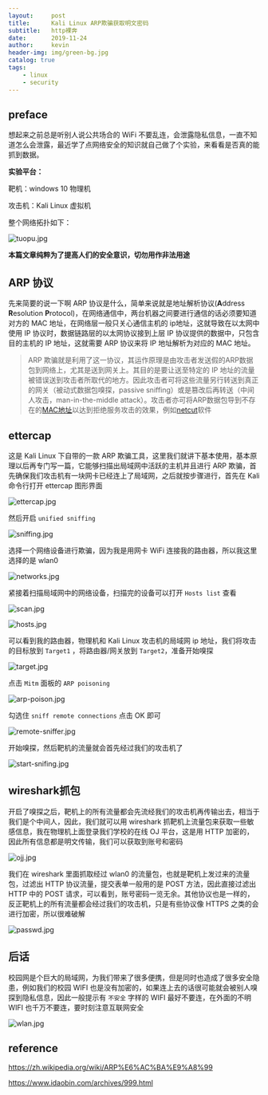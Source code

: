 ```yaml
---
layout:     post
title:      Kali Linux ARP欺骗获取明文密码
subtitle:   http裸奔
date:       2019-11-24
author:     kevin
header-img: img/green-bg.jpg
catalog: true
tags:
    - linux
    - security
---
```




## preface



想起来之前总是听别人说公共场合的 WiFi 不要乱连，会泄露隐私信息，一直不知道怎么会泄露，最近学了点网络安全的知识就自己做了个实验，来看看是否真的能抓到数据。



**实验平台：**

靶机：windows 10 物理机

攻击机：Kali Linux 虚拟机



整个网络拓扑如下：

![tuopu.jpg](https://i.loli.net/2019/11/28/tQxdVec5sBfuT34.jpg)

**本篇文章纯粹为了提高人们的安全意识，切勿用作非法用途**



## ARP 协议



先来简要的说一下啊 ARP 协议是什么，简单来说就是地址解析协议(**A**ddress **R**esolution **P**rotocol)，在网络通信中，两台机器之间要进行通信的话必须要知道对方的 MAC 地址，在网络层一般只关心通信主机的 ip地址，这就导致在以太网中使用 IP 协议时，数据链路层的以太网协议接到上层 IP 协议提供的数据中，只包含目的主机的 IP 地址，这就需要 ARP 协议来将 IP 地址解析为对应的 MAC 地址。



>  ARP 欺骗就是利用了这一协议，其运作原理是由攻击者发送假的ARP数据包到网络上，尤其是送到网关上。其目的是要让送至特定的 IP 地址的流量被错误送到攻击者所取代的地方。因此攻击者可将这些流量另行转送到真正的网关（被动式数据包嗅探，passive sniffing）或是篡改后再转送（中间人攻击，man-in-the-middle attack）。攻击者亦可将ARP数据包导到不存在的[MAC地址](https://zh.wikipedia.org/wiki/MAC位址)以达到拒绝服务攻击的效果，例如[netcut](https://zh.wikipedia.org/w/index.php?title=Netcut&action=edit&redlink=1)软件



## ettercap



这是 Kali Linux 下自带的一款 ARP 欺骗工具，这里我们就讲下基本使用，基本原理以后再专门写一篇，它能够扫描出局域网中活跃的主机并且进行 ARP 欺骗，首先确保我们攻击机有一块网卡已经连上了局域网，之后就按步骤进行，首先在 Kali 命令行打开 ettercap 图形界面



![ettercap.jpg](https://i.loli.net/2019/11/27/FbQz8mqJBPnhcjY.jpg)



然后开启 `unified sniffing` 



![sniffing.jpg](https://i.loli.net/2019/11/27/2XGy4Dm9LH7zMcV.jpg)



选择一个网络设备进行欺骗，因为我是用网卡 WiFi 连接我的路由器，所以我这里选择的是 wlan0



![networks.jpg](https://i.loli.net/2019/11/27/EcIDrMYC4ZBhgXz.jpg)



紧接着扫描局域网中的网络设备，扫描完的设备可以打开 `Hosts list` 查看



![scan.jpg](https://i.loli.net/2019/11/27/gtzqaiMXZnd53sR.jpg)



![hosts.jpg](https://i.loli.net/2019/11/27/F45t2PJuGgbCUIN.jpg)



可以看到我的路由器，物理机和 Kali Linux 攻击机的局域网 ip 地址，我们将攻击的目标放到 `Target1` ，将路由器/网关放到 `Target2`，准备开始嗅探



![target.jpg](https://i.loli.net/2019/11/27/7GlS9LRZJ5thwzE.jpg)



点击 `Mitm` 面板的 `ARP poisoning` 



![arp-poison.jpg](https://i.loli.net/2019/11/27/teZdBLjPuJbNUFn.jpg)



勾选住 `sniff remote connections` 点击 OK 即可



![remote-sniffer.jpg](https://i.loli.net/2019/11/27/KSdjZtE3bflxmiX.jpg)



开始嗅探，然后靶机的流量就会首先经过我们的攻击机了



![start-snifing.jpg](https://i.loli.net/2019/11/27/9yafSrLFYMjEBWw.jpg)



## wireshark抓包



开启了嗅探之后，靶机上的所有流量都会先流经我们的攻击机再传输出去，相当于我们是个中间人，因此，我们就可以用 wireshark 抓靶机上流量包来获取一些敏感信息，我在物理机上面登录我们学校的在线 OJ 平台，这是用 HTTP 加密的，因此所有信息都是明文传输，我们可以获取到账号和密码



![ojj.jpg](https://i.loli.net/2019/11/28/SHOBdavDAKYIp49.jpg)



我们在 wireshark 里面抓取经过 wlan0 的流量包，也就是靶机上发过来的流量包，过滤出 HTTP 协议流量，提交表单一般用的是 POST 方法，因此直接过滤出 HTTP 中的 POST 请求，可以看到，账号密码一览无余。其他协议也是一样的，反正靶机上的所有流量都会经过我们的攻击机，只是有些协议像 HTTPS 之类的会进行加密，所以很难破解



![passwd.jpg](https://i.loli.net/2019/11/28/zTIEysivSeHun8o.jpg)



## 后话



校园网是个巨大的局域网，为我们带来了很多便携，但是同时也造成了很多安全隐患，例如我们的校园 WIFI 也是没有加密的，如果连上去的话很可能就会被别人嗅探到隐私信息，因此一般提示有 `不安全` 字样的 WIFI 最好不要连，在外面的不明 WIFI 也千万不要连，要时刻注意互联网安全



![wlan.jpg](https://i.loli.net/2019/11/28/INg8Jla6wCFk1Lo.jpg)



## reference 



https://zh.wikipedia.org/wiki/ARP%E6%AC%BA%E9%A8%99

https://www.idaobin.com/archives/999.html

